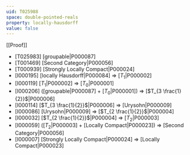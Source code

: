 ```yaml
---
uid: T025988
space: double-pointed-reals
property: locally-hausdorff
value: false
---
```

[[Proof]]

* [T025983] [groupable|P000087]
* [T001469] [Second Category|P000056]
* [T000939] [Strongly Locally Compact|P000024]
* [I000195] [locally Hausdorff|P000084] => [$T_1$|P000002]
* [I000119] [$T_1$|P000002] => [$T_0$|P000001]
* [I000206] ([groupable|P000087] + [$T_0$|P000001]) => [$T_{3 \frac{1}{2}}$|P000006]
* [I000114] [$T_{3 \frac{1}{2}}$|P000006] => [Urysohn|P000009]
* [I000086] [Urysohn|P000009] => [$T_{2 \frac{1}{2}}$|P000004]
* [I000032] [$T_{2 \frac{1}{2}}$|P000004] => [$T_2$|P000003]
* [I000059] ([$T_2$|P000003] + [Locally Compact|P000023]) => [Second Category|P000056]
* [I000007] [Strongly Locally Compact|P000024] => [Locally Compact|P000023]

